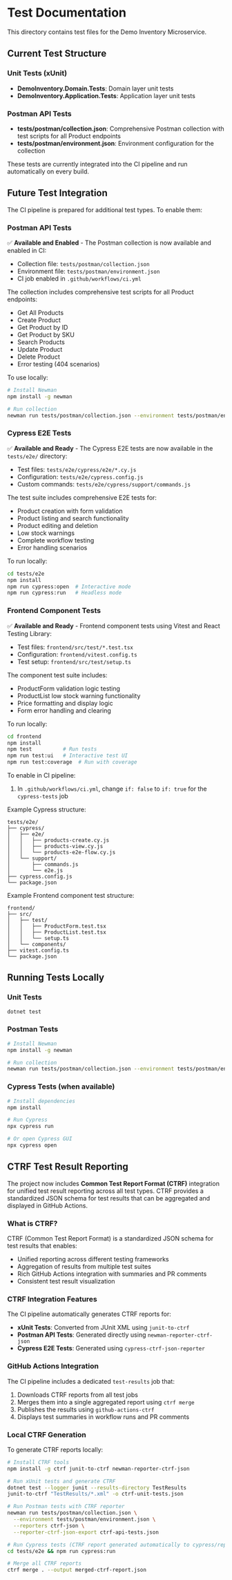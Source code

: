 # Test Documentation

This directory contains test files for the Demo Inventory Microservice.

## Current Test Structure

### Unit Tests (xUnit)
- **DemoInventory.Domain.Tests**: Domain layer unit tests
- **DemoInventory.Application.Tests**: Application layer unit tests

### Postman API Tests
- **tests/postman/collection.json**: Comprehensive Postman collection with test scripts for all Product endpoints
- **tests/postman/environment.json**: Environment configuration for the collection

These tests are currently integrated into the CI pipeline and run automatically on every build.

## Future Test Integration

The CI pipeline is prepared for additional test types. To enable them:

### Postman API Tests

✅ **Available and Enabled** - The Postman collection is now available and enabled in CI:

- Collection file: `tests/postman/collection.json`
- Environment file: `tests/postman/environment.json`
- CI job enabled in `.github/workflows/ci.yml`

The collection includes comprehensive test scripts for all Product endpoints:
- Get All Products
- Create Product  
- Get Product by ID
- Get Product by SKU
- Search Products
- Update Product
- Delete Product
- Error testing (404 scenarios)

To use locally:
```bash
# Install Newman
npm install -g newman

# Run collection
newman run tests/postman/collection.json --environment tests/postman/environment.json
```

### Cypress E2E Tests

✅ **Available and Ready** - The Cypress E2E tests are now available in the `tests/e2e/` directory:

- Test files: `tests/e2e/cypress/e2e/*.cy.js`
- Configuration: `tests/e2e/cypress.config.js`
- Custom commands: `tests/e2e/cypress/support/commands.js`

The test suite includes comprehensive E2E tests for:
- Product creation with form validation
- Product listing and search functionality
- Product editing and deletion
- Low stock warnings
- Complete workflow testing
- Error handling scenarios

To run locally:
```bash
cd tests/e2e
npm install
npm run cypress:open  # Interactive mode
npm run cypress:run   # Headless mode
```

### Frontend Component Tests

✅ **Available and Ready** - Frontend component tests using Vitest and React Testing Library:

- Test files: `frontend/src/test/*.test.tsx`
- Configuration: `frontend/vitest.config.ts`
- Test setup: `frontend/src/test/setup.ts`

The component test suite includes:
- ProductForm validation logic testing
- ProductList low stock warning functionality
- Price formatting and display logic
- Form error handling and clearing

To run locally:
```bash
cd frontend
npm install
npm test          # Run tests
npm run test:ui   # Interactive test UI
npm run test:coverage  # Run with coverage
```

To enable in CI pipeline:
1. In `.github/workflows/ci.yml`, change `if: false` to `if: true` for the `cypress-tests` job

Example Cypress structure:
```
tests/e2e/
├── cypress/
│   ├── e2e/
│   │   ├── products-create.cy.js
│   │   ├── products-view.cy.js
│   │   └── products-e2e-flow.cy.js
│   └── support/
│       ├── commands.js
│       └── e2e.js
├── cypress.config.js
└── package.json
```

Example Frontend component test structure:
```
frontend/
├── src/
│   ├── test/
│   │   ├── ProductForm.test.tsx
│   │   ├── ProductList.test.tsx
│   │   └── setup.ts
│   └── components/
├── vitest.config.ts
└── package.json
```

## Running Tests Locally

### Unit Tests
```bash
dotnet test
```

### Postman Tests
```bash
# Install Newman
npm install -g newman

# Run collection
newman run tests/postman/collection.json --environment tests/postman/environment.json
```

### Cypress Tests (when available)
```bash
# Install dependencies
npm install

# Run Cypress
npx cypress run

# Or open Cypress GUI
npx cypress open
```

## CTRF Test Result Reporting

The project now includes **Common Test Report Format (CTRF)** integration for unified test result reporting across all test types. CTRF provides a standardized JSON schema for test results that can be aggregated and displayed in GitHub Actions.

### What is CTRF?

CTRF (Common Test Report Format) is a standardized JSON schema for test results that enables:
- Unified reporting across different testing frameworks
- Aggregation of results from multiple test suites
- Rich GitHub Actions integration with summaries and PR comments
- Consistent test result visualization

### CTRF Integration Features

The CI pipeline automatically generates CTRF reports for:
- **xUnit Tests**: Converted from JUnit XML using `junit-to-ctrf`
- **Postman API Tests**: Generated directly using `newman-reporter-ctrf-json`
- **Cypress E2E Tests**: Generated using `cypress-ctrf-json-reporter`

### GitHub Actions Integration

The CI pipeline includes a dedicated `test-results` job that:
1. Downloads CTRF reports from all test jobs
2. Merges them into a single aggregated report using `ctrf merge`
3. Publishes the results using `github-actions-ctrf`
4. Displays test summaries in workflow runs and PR comments

### Local CTRF Generation

To generate CTRF reports locally:

```bash
# Install CTRF tools
npm install -g ctrf junit-to-ctrf newman-reporter-ctrf-json

# Run xUnit tests and generate CTRF
dotnet test --logger junit --results-directory TestResults
junit-to-ctrf "TestResults/*.xml" -o ctrf-unit-tests.json

# Run Postman tests with CTRF reporter
newman run tests/postman/collection.json \
  --environment tests/postman/environment.json \
  --reporters ctrf-json \
  --reporter-ctrf-json-export ctrf-api-tests.json

# Run Cypress tests (CTRF report generated automatically to cypress/reports/)
cd tests/e2e && npm run cypress:run

# Merge all CTRF reports
ctrf merge . --output merged-ctrf-report.json
```